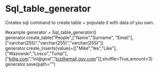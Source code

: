 # Sql_table_generator
Creates sql command to create table + populate it with data of you own.

#example
generator = Sql_table_generator()
generator.create_table("People",["Name","Surname", "Email"],["varchar(255)","varchar(255)","varchar(255)"])
generator.create_inserts(values=[["Mike","Ike","Like"],["Wazowski","Losco","Tump"],["b@a.com","lol@goal","biz@email.gov.com"]],shuffle=True,amount=3)
generator.save(path="")